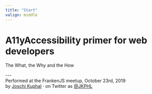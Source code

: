 ```yaml
---
title: "Start"
valign: middle
---
```

# <span aria-hidden="true">A11y</span><span class="visually-hidden">Accessibility</span> primer for web developers
<p class="tagline">The What, the Why and the How</p>
---
<div class="p-author h-card">
    <span class="visually-hidden">Performed at the </span>FrankenJS<span class="visually-hidden"> meetup</span>, October 23rd, 2019<br/>
    <span class="visually-hidden">by</span> <a href="https://jkphl.is" target="_blank" rel="me" lang="de"><span class="p-given-name">Joschi</span> <span class="p-family-name">Kuphal</span></a> <span aria-hidden="true">·</span><span class="visually-hidden"> on Twitter as </span> <a href="https://twitter.com/jkphl" rel="me" target="_blank" class="handle"><span aria-hidden="true">@</span>JKPHL</a> 
</div>